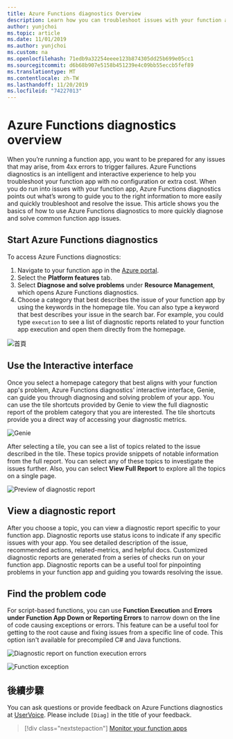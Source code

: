 ```yaml
---
title: Azure Functions diagnostics Overview
description: Learn how you can troubleshoot issues with your function app with Azure Functions diagnostics.
author: yunjchoi
ms.topic: article
ms.date: 11/01/2019
ms.author: yunjchoi
ms.custom: na
ms.openlocfilehash: 71edb9a32254eeee123b874305dd25b699e05cc1
ms.sourcegitcommit: d6b68b907e5158b451239e4c09bb55eccb5fef89
ms.translationtype: MT
ms.contentlocale: zh-TW
ms.lasthandoff: 11/20/2019
ms.locfileid: "74227013"
---
```

# <a name="azure-functions-diagnostics-overview"></a>Azure Functions diagnostics overview

When you’re running a function app, you want to be prepared for any issues that may arise, from 4xx errors to trigger failures. Azure Functions diagnostics is an intelligent and interactive experience to help you troubleshoot your function app with no configuration or extra cost. When you do run into issues with your function app, Azure Functions diagnostics points out what’s wrong to guide you to the right information to more easily and quickly troubleshoot and resolve the issue. This article shows you the basics of how to use Azure Functions diagnostics to more quickly diagnose and solve common function app issues.

## <a name="start-azure-functions-diagnostics"></a>Start Azure Functions diagnostics

To access Azure Functions diagnostics:

1. Navigate to your function app in the [Azure portal](https://portal.azure.com).
2. Select the **Platform features** tab.
3. Select **Diagnose and solve problems** under **Resource Management**, which opens Azure Functions diagnostics.
4. Choose a category that best describes the issue of your function app by using the keywords in the homepage tile. You can also type a keyword that best describes your issue in the search bar. For example, you could type `execution` to see a list of diagnostic reports related to your function app execution and open them directly from the homepage.

![首頁](./media/functions-diagnostics/homepage.png)

## <a name="use-the-interactive-interface"></a>Use the Interactive interface

Once you select a homepage category that best aligns with your function app's problem, Azure Functions diagnostics' interactive interface, Genie, can guide you through diagnosing and solving problem of your app. You can use the tile shortcuts provided by Genie to view the full diagnostic report of the problem category that you are interested. The tile shortcuts provide you a direct way of accessing your diagnostic metrics.

![Genie](./media/functions-diagnostics/genie.png)

After selecting a tile, you can see a list of topics related to the issue described in the tile. These topics provide snippets of notable information from the full report. You can select any of these topics to investigate the issues further. Also, you can select **View Full Report** to explore all the topics on a single page.

![Preview of diagnostic report](./media/functions-diagnostics/preview-of-diagnostic-report.png)

## <a name="view-a-diagnostic-report"></a>View a diagnostic report

After you choose a topic, you can view a diagnostic report specific to your function app. Diagnostic reports use status icons to indicate if any specific issues with your app. You see detailed description of the issue, recommended actions, related-metrics, and helpful docs. Customized diagnostic reports are generated from a series of checks run on your function app. Diagnostic reports can be a useful tool for pinpointing problems in your function app and guiding you towards resolving the issue.

## <a name="find-the-problem-code"></a>Find the problem code 

For script-based functions, you can use **Function Execution** and **Errors under Function App Down or Reporting Errors** to narrow down on the line of code causing exceptions or errors. This feature can be a useful tool for getting to the root cause and fixing issues from a specific line of code. This option isn't available for precompiled C# and Java functions.

![Diagnostic report on function execution errors](./media/functions-diagnostics/diagnostic-report-on-function-execution-errors.png)

![Function exception](./media/functions-diagnostics/function-exception.png)

## <a name="next-steps"></a>後續步驟

You can ask questions or provide feedback on Azure Functions diagnostics at [UserVoice](https://feedback.azure.com/forums/355860-azure-functions). Please include `[Diag]` in the title of your feedback.

> [!div class="nextstepaction"]
> [Monitor your function apps](functions-monitoring.md)
